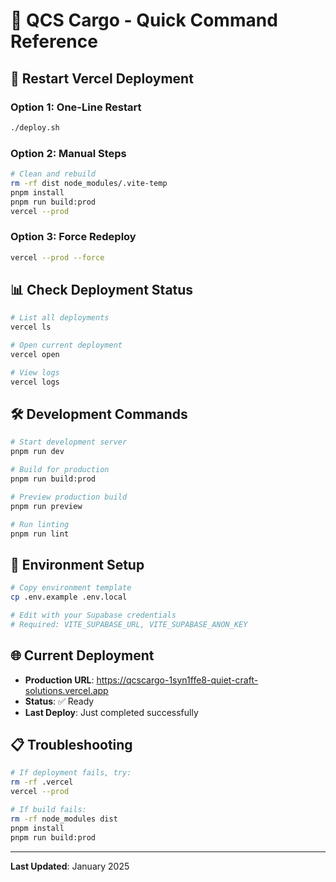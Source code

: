 # 🚀 QCS Cargo - Quick Command Reference

## 🔄 Restart Vercel Deployment

### Option 1: One-Line Restart
```bash
./deploy.sh
```

### Option 2: Manual Steps
```bash
# Clean and rebuild
rm -rf dist node_modules/.vite-temp
pnpm install
pnpm run build:prod
vercel --prod
```

### Option 3: Force Redeploy
```bash
vercel --prod --force
```

## 📊 Check Deployment Status
```bash
# List all deployments
vercel ls

# Open current deployment
vercel open

# View logs
vercel logs
```

## 🛠️ Development Commands
```bash
# Start development server
pnpm run dev

# Build for production
pnpm run build:prod

# Preview production build
pnpm run preview

# Run linting
pnpm run lint
```

## 🔧 Environment Setup
```bash
# Copy environment template
cp .env.example .env.local

# Edit with your Supabase credentials
# Required: VITE_SUPABASE_URL, VITE_SUPABASE_ANON_KEY
```

## 🌐 Current Deployment
- **Production URL**: https://qcscargo-1syn1ffe8-quiet-craft-solutions.vercel.app
- **Status**: ✅ Ready
- **Last Deploy**: Just completed successfully

## 📋 Troubleshooting
```bash
# If deployment fails, try:
rm -rf .vercel
vercel --prod

# If build fails:
rm -rf node_modules dist
pnpm install
pnpm run build:prod
```

---
**Last Updated**: January 2025